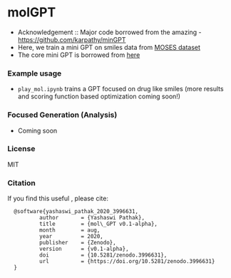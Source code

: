 # molGPT

- Acknowledgement :: Major code borrowed from the amazing \- https://github.com/karpathy/minGPT
- Here, we train a mini GPT on smiles data from [MOSES dataset](https://media.githubusercontent.com/media/molecularsets/moses/master/data/dataset_v1.csv)
- The core mini GPT is borrowed from [here](https://github.com/karpathy/minGPT)
### Example usage
- `play_mol.ipynb` trains a GPT focused on drug like smiles  (more results and scoring function based optimization coming soon!)

### Focused Generation (Analysis)
- Coming soon

### License

MIT

### Citation
If you find this useful , please cite:

      @software{yashaswi_pathak_2020_3996631,
              author       = {Yashaswi Pathak},
              title        = {mol\_GPT v0.1-alpha},
              month        = aug,
              year         = 2020,
              publisher    = {Zenodo},
              version      = {v0.1-alpha},
              doi          = {10.5281/zenodo.3996631},
              url          = {https://doi.org/10.5281/zenodo.3996631}
      }
